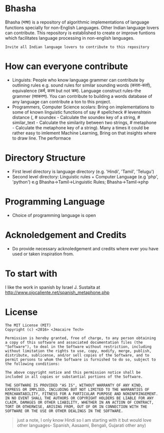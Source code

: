# Bhasha
Bhasha (भाषा) is a repository of algorithmic implementations of language functions specially for non-English Languages. Other Indian language lovers can contribute.
This repository is established to create or improve funtions which facilitates language processing in non-english languages.

`Invite all Indian language lovers to contribute to this repository`

# How can everyone contribute
* Linguists: People who know language grammer can contribute by outlining rules e.g. sound rules for similar sounding words (करता-कर्ता), equivalence (कर्म, करम but not क्रम). Language construct rules-the grammer (व्याकरण). You can contribute to building a words database of any language can contribute a ton to this project.
* Programmers, Computer Science scolars: Bring on implementations to some of known linguistic functions of say # spellcheck # levenshtein distance (, # soundex - Calculate the soundex key of a string, # similar_text - Calculate the similarity between two strings, # metaphone - Calculate the metaphone key of a string). Many a times it could be rather easy to imlement Machine Learning, Bring on that insights where to draw line. The performace 

# Directory Structure
 * First level directory is language directory (e.g. 'Hindi', 'Tamil', 'Telugu')
 * Second level directory: Linguistic rules + Computer Language (e.g 'php', 'python')
 e.g Bhasha->Tamil->Linguistic Rules; Bhasha->Tamil->php

# Programming Language
 * Choice of programming language is open
 
# Acknoledgement and Credits
  * Do provide necessary acknoledgement and credits where ever you have used or taken inspiration from.
# To start with
  I like the work in spanish by Israel J. Sustaita at http://www.ojocaliente.net/spanish_metaphone.php
  
# License
```
The MIT License (MIT)
Copyright (c) <2016> <Jmacaire Tech>

Permission is hereby granted, free of charge, to any person obtaining a copy of this software and associated documentation files (the "Software"), to deal in the Software without restriction, including without limitation the rights to use, copy, modify, merge, publish, distribute, sublicense, and/or sell copies of the Software, and to permit persons to whom the Software is furnished to do so, subject to the following conditions:

The above copyright notice and this permission notice shall be included in all copies or substantial portions of the Software.

THE SOFTWARE IS PROVIDED "AS IS", WITHOUT WARRANTY OF ANY KIND, EXPRESS OR IMPLIED, INCLUDING BUT NOT LIMITED TO THE WARRANTIES OF MERCHANTABILITY, FITNESS FOR A PARTICULAR PURPOSE AND NONINFRINGEMENT. IN NO EVENT SHALL THE AUTHORS OR COPYRIGHT HOLDERS BE LIABLE FOR ANY CLAIM, DAMAGES OR OTHER LIABILITY, WHETHER IN AN ACTION OF CONTRACT, TORT OR OTHERWISE, ARISING FROM, OUT OF OR IN CONNECTION WITH THE SOFTWARE OR THE USE OR OTHER DEALINGS IN THE SOFTWARE.
```


>just a note, I only know Hindi so I am starting with it but would love other languages- Spanish, Aasaami, Bengali, Gujarati other any)

